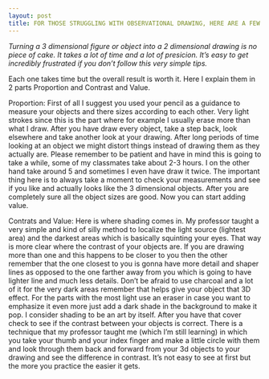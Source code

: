 ```yaml
---
layout: post
title: FOR THOSE STRUGGLING WITH OBSERVATIONAL DRAWING, HERE ARE A FEW TIPS TO HELP YOU WITH PROPORTIONS AND ADDING VALUE.
---
```


*Turning a 3 dimensional figure or object into a 2 dimensional drawing is no piece of cake. It takes a lot of time and a lot of presicion.
It’s easy to get incredibly frustrated if you don’t follow this very simple tips.*

Each one takes time but the overall result is worth it.
Here I explain them in 2 parts Proportion and Contrast and Value.

Proportion: 
First of all I suggest you used your pencil as a guidance to measure your objects and there sizes according to each other.
Very light strokes since this is the part where for example I usually erase more than what I draw.  After you have draw every object, take a step back, look elsewhere and take another look at your drawing. 
After long periods of time looking at an object we might distort things instead of drawing them as they actually are. Please remember to be patient and have in mind this is going to take a while, some of my classmates take about 2-3 hours. 
I on the other hand take around 5 and sometimes I even have draw it twice. 
The important thing here is to always take a moment to check your measurements and see if you like and actually looks like the 3 dimensional objects. 
After you are completely sure all the object sizes are good. Now you can start adding value.
 
Contrats and Value:
Here is where shading comes in. My professor taught a very simple and kind of silly method to localize the light source (lightest area) and the darkest areas which is basically squinting your eyes. 
That way is more clear where the contrast of your objects are. If you are drawing more than one and this happens to be closer to you then the other remember that the one closest to you is gonna have more detail and shaper lines as opposed to the one farther away from you which is going to have lighter line and much less details. Don’t be afraid to use charcoal and a lot of it for the very dark areas remember that helps give your object that 3D effect. For the parts with the most light use an eraser in case you want to emphasize it even more just add a dark shade in the background to make it pop.  I consider shading to be an art by itself. After you have that cover check to see if the contrast between your objects is correct. There is a technique that my professor taught me (which I’m still learning) in which you take your thumb and your index finger and make a little circle with them and look through them back and forward from your 3d objects to your drawing and see the difference in contrast. It’s not easy to see at first but the more you practice the easier it gets.
